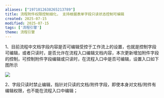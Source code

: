 ```yaml
---
aliases: ["1971012638265213789"]
title: 流程附件权限控制细化， 支持根据表单字段只读状态控制可编辑
created: 2025-07-15
modified: 2025-07-15
tags: ['流程引擎']
theme: 流程引擎
---
```


1、目前流程中文档字段内容是否可编辑受控于工作流上的设置，也就是控制字段可编辑，或者只读时，是否允许在流程入口编辑文档内容，本次更新增加附件字段的控制，可控制附件字段编辑或只读时，在流程入口中是否可编辑，设置入口如下图所示

![](https://myhelpdoc.oss-cn-heyuan.aliyuncs.com/mdimages/3a1fab36f8b06c0387de9cfde82a5ea5.jpg)

2、字段只读时禁止编辑，指针对只读的文档/附件字段，即使本身对文档/附件有编辑权限，也不能在流程入口中编辑；

